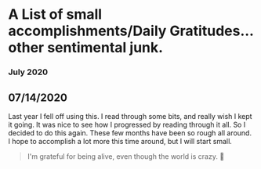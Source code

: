 # A List of small accomplishments/Daily Gratitudes... other sentimental junk.
### July 2020
07/14/2020
---
Last year I fell off using this. I read through some bits, and really wish I kept it going. It was nice to see how I progressed by reading through it all. So I decided to do this again. These few months have been so rough all around. I hope to accomplish a lot more this time around, but I will start small.

> I'm grateful for being alive, even though the world is crazy. 💓
